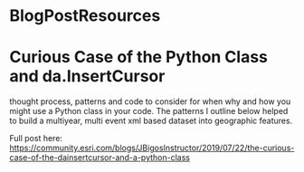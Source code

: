 # BlogPostResources

# Curious Case of the Python Class and da.InsertCursor

  thought process, patterns and code to consider for when why and how you might use a Python class in your code.
  The patterns I outline below helped to build a multiyear, multi event xml based dataset into geographic features.
  
  Full post here: 
  https://community.esri.com/blogs/JBigosInstructor/2019/07/22/the-curious-case-of-the-dainsertcursor-and-a-python-class
